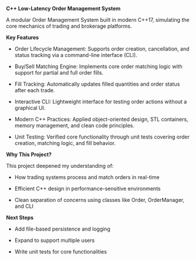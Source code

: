**C++ Low-Latency Order Management System**

A modular Order Management System built in modern C++17, simulating the core mechanics of trading and brokerage platforms.

**Key Features**

- Order Lifecycle Management: Supports order creation, cancellation, and status tracking via a command-line interface (CLI).

- Buy/Sell Matching Engine: Implements core order matching logic with support for partial and full order fills.

- Fill Tracking: Automatically updates filled quantities and order status after each trade.

- Interactive CLI: Lightweight interface for testing order actions without a graphical UI.

- Modern C++ Practices: Applied object-oriented design, STL containers, memory management, and clean code principles.
  
- Unit Testing: Verified core functionality through unit tests covering order creation, matching logic, and fill behavior.

 **Why This Project?**

This project deepened my understanding of:

- How trading systems process and match orders in real-time

- Efficient C++ design in performance-sensitive environments

- Clean separation of concerns using classes like Order, OrderManager, and CLI

**Next Steps**

- Add file-based persistence and logging

- Expand to support multiple users

- Write unit tests for core functionalities
